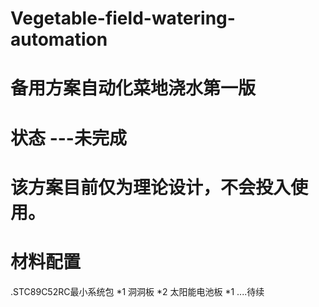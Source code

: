 # Vegetable-field-watering-automation
# 备用方案自动化菜地浇水第一版 
# 状态 ---未完成
# 该方案目前仅为理论设计，不会投入使用。
# 材料配置
.STC89C52RC最小系统包 *1
  洞洞板 *2
  太阳能电池板 *1
  ....待续
